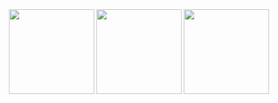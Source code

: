 <div align="center">
  <img src="https://github-readme-stats.vercel.app/api?username=cymophic&card_width=380&bg_color=222222&title_color=E4E4E4&text_color=E4E4E4&border_color=838383" height="150" />
  <img src="https://github-readme-stats.vercel.app/api/top-langs?username=cymophic&layout=compact&langs_count=6&card_width=356&bg_color=222222&title_color=E4E4E4&text_color=E4E4E4&border_color=838383" height="150"/>
  <img src="https://streak-stats.demolab.com?user=cymophic&card_width=420&locale=en&mode=daily&hide_border=false&background=222222&currStreakNum=E4E4E4&sideNums=E4E4E4&currStreakLabel=E4E4E4&sideLabels=E4E4E4&dates=E4E4E4&date_format=M j[, Y]&border=838383" height="150"/>
</div>
